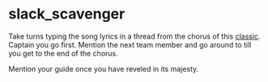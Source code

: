 # slack_scavenger

Take turns typing the song lyrics in a thread from the chorus of this [classic](https://www.youtube.com/watch?v=dQw4w9WgXcQ).
Captain you go first. Mention the next team member and go around to till you get to the end of the chorus.


Mention your guide once you have reveled in its majesty.
